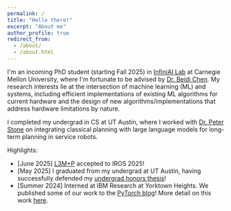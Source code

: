 ```yaml
---
permalink: /
title: "Hello there!"
excerpt: "About me"
author_profile: true
redirect_from: 
  - /about/
  - /about.html
---
```


I'm an incoming PhD student (starting Fall 2025) in [InfiniAI Lab](https://www.infini-ai-lab.cmu.edu/) at Carnegie Mellon University, where I'm fortunate to be advised by [Dr. Beidi Chen](https://www.andrew.cmu.edu/user/beidic/). My research interests lie at the intersection of machine learning (ML) and systems, including efficient implementations of existing ML algorithms for current hardware and the design of new algorithms/implementations that address hardware limitations by nature.

I completed my undergrad in CS at UT Austin, where I worked with [Dr. Peter Stone](https://www.cs.utexas.edu/~pstone/) on integrating classical planning with large language models for long-term planning in service robots.

Highlights:
- [June 2025] [L3M+P](https://krishagarwal.github.io/projects/l3mp) accepted to IROS 2025!
- [May 2025] I graduated from my undergrad at UT Austin, having successfully defended my [undergrad honors thesis](https://krishagarwal.github.io/projects/hadamard_fourier_masked_attn)!
- [Summer 2024] Interned at IBM Research at Yorktown Heights. We published some of our work to the [PyTorch blog](https://pytorch.org/blog/hadacore/)! More detail on this work [here](https://krishagarwal.github.io/projects/hadacore).